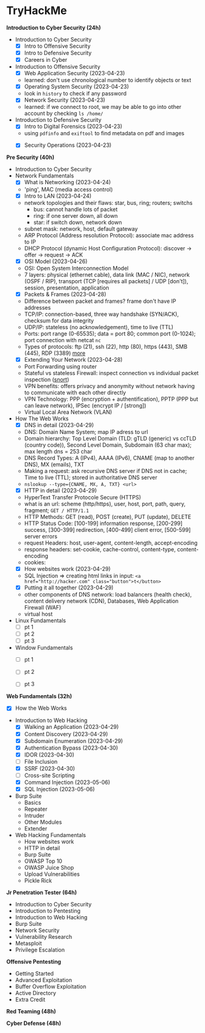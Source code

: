 # TryHackMe


**Introduction to Cyber Security (24h)**

- Introduction to Cyber Security
    * [X] Intro to Offensive Security
    * [X] Intro to Defensive Security
    * [X] Careers in Cyber
- Introduction to Offensive Security
    * [X] Web Application Security  (2023-04-23)
	* learned: don't use chronological number to identify objects or text
    * [X] Operating System Security (2023-04-23)
	* look in `history` to check if any password
    * [X] Network Security          (2023-04-23)
	* learned: if we connect to root, we may be able to go into other account by checking `ls /home/`
- Introduction to Defensive Security
    * [X] Intro to Digital Forensics (2023-04-23)
	* using `pdfinfo` and `exiftool` to find metadata on pdf and images
    * [X] Security Operations (2023-04-23)


**Pre Security (40h)**

- Introduction to Cyber Security
- Network Fundamentals
    * [X] What is Networking (2023-04-24)
	* 'ping', MAC (media access control)
    * [X] Intro to LAN (2023-04-24)
	* network topologies and their flaws: star, bus, ring; routers; switchs
	    + bus: cannot handle lots of packet
	    + ring: if one server down, all down
	    + star: if switch down, network down
	* subnet mask: network, host, default gateway
	* ARP Protocol (Address resolution Protocol): associate mac address to IP
	* DHCP Protocol (dynamic Host Configuration Protocol): discover -> offer -> request -> ACK
    * [X] OSI Model (2023-04-26)
	* OSI: Open System Interconnection Model
	* 7 layers: physical (ethernet cable), data link (MAC / NIC), network (OSPF / RIP), transport (TCP [requires all packets] / UDP [don't]), session, presentation, application
    * [X] Packets & Frames (2023-04-28)
	* Difference between packet and frames? frame don't have IP addresses
	* TCP/IP: connection-based, three way handshake (SYN/ACK), checksum for data integrity
	* UDP/IP: stateless (no acknowledgement), time to live (TTL)
	* Ports: port range (0-65535); data = port 80; common port (0-1024); port connection with netcat `nc`
	* Types of protocols: ftp (21), ssh (22), http (80), https (443), SMB (445), RDP (3389) [more](http://www.vmaxx.net/techinfo/ports.htm)
    * [X] Extending Your Network (2023-04-28)
	* Port Forwarding using router
	* Stateful vs stateless Firewall: inspect connection vs individual packet inspection ([snort](https://www.snort.org/))
	* VPN benefits: offers privacy and anonymity without network having to communicate with each other directly
	* VPN Technology: PPP (encryption + authentification), PPTP (PPP but can leave network), IPSec (encrypt IP / [strong])
	* Virtual Local Area Network (VLAN)
- How The Web Works
    * [X] DNS in detail (2023-04-29)
	* DNS: Domain Name System; map IP adress to url
	* Domain hierarchy: Top Level Domain (TLD: gTLD (generic) vs ccTLD (country code)), Second Level Domain, Subdomain (63 char max); max length dns = 253 char
	* DNS Record Types: A (IPv4), AAAA (IPv6), CNAME (map to another DNS), MX (emails), TXT
	* Making a request: ask recursive DNS server if DNS not in cache; Time to live (TTL); stored in authoritative DNS server
	* `nslookup --type={CNAME, MX, A, TXT} <url>`
    * [X] HTTP in detail (2023-04-29)
	* HyperText Transfer Protocole Secure (HTTPS)
	* what is an url: scheme (http/https), user, host, port, path, query, fragment; `GET / HTTP/1.1`
	* HTTP Methods: GET (read), POST (create), PUT (update), DELETE
	* HTTP Status Code: [100-199] information response, [200-299] success, [300-399] redirection, [400-499] client error, [500-599] server errors
	* request Headers: host, user-agent, content-length, accept-encoding
	* response headers: set-cookie, cache-control, content-type, content-encoding
	* cookies:
    * [X] How websites work (2023-04-29)
	* SQL Injection => creating html links in input: `<a href="http://hacker.com" class="button">t</button>`
    * [X] Putting it all together (2023-04-29)
	* other components of DNS network: load balancers (health check), content delivery network (CDN), Databases, Web Application Firewall (WAF)
	* virtual host
- Linux Fundamentals
    * [ ] pt 1
    * [ ] pt 2
    * [ ] pt 3
- Window Fundamentals
    * [ ] pt 1
    * [ ] pt 2
    * [ ] pt 3


**Web Fundamentals (32h)**

- [X] How the Web Works
- Introduction to Web Hacking
    * [X] Walking an Application (2023-04-29)
    * [X] Content Discovery (2023-04-29)
    * [X] Subdomain Enumeration (2023-04-29)
    * [X] Authentication Bypass (2023-04-30)
    * [X] IDOR (2023-04-30)
    * [ ] File Inclusion
    * [X] SSRF (2023-04-30)
    * [ ] Cross-site Scripting
    * [X] Command Injection (2023-05-06)
    * [X] SQL Injection (2023-05-06)
- Burp Suite
    * Basics
    * Repeater
    * Intruder
    * Other Modules
    * Extender
- Web Hacking Fundamentals
    * How websites work
    * HTTP in detail
    * Burp Suite
    * OWASP Top 10
    * OWASP Juice Shop
    * Upload Vulnerabilities
    * Pickle Rick

**Jr Penetration Tester (64h)**

- Introduction to Cyber Security
- Introduction to Pentesting
- Introduction to Web Hacking
- Burp Suite
- Network Security
- Vulnerability Research
- Metasploit
- Privilege Escalation

**Offensive Pentesting**

- Getting Started
- Advanced Exploitation
- Buffer Overflow Exploitation
- Active Directory
- Extra Credit

**Red Teaming (48h)**

**Cyber Defense (48h)**



